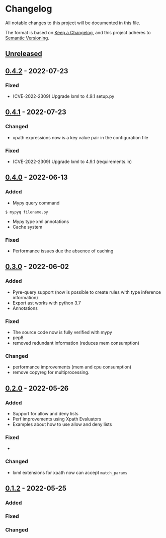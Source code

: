 # Changelog
All notable changes to this project will be documented in this file.

The format is based on [Keep a Changelog](https://keepachangelog.com/en/1.0.0/), and this project adheres to [Semantic Versioning](https://semver.org/spec/v2.0.0.html).


## [Unreleased]

## [0.4.2] - 2022-07-23


### Fixed

- (CVE-2022-2309) Upgrade lxml to 4.9.1 setup.py


## [0.4.1] - 2022-07-23


### Changed

- xpath expressions now is a key value pair in the configuration file

### Fixed

- (CVE-2022-2309) Upgrade lxml to 4.9.1 (requirements.in)


## [0.4.0] - 2022-06-13

### Added

- Mypy query command

```
$ mypyq filename.py
```

- Mypy type xml annotations
- Cache system

### Fixed

- Performance issues due the absence of caching

## [0.3.0] - 2022-06-02

### Added

- Pyre-query support (now is possible to create rules with type inference information)
- Export ast works with python 3.7
- Annotations

### Fixed

- The source code now is fully verified with mypy
- pep8
- removed redundant information (reduces mem consumption)

### Changed

- performance improvements (mem and cpu consumption)
- remove copyreg for multiprocessing.


## [0.2.0] - 2022-05-26
### Added

- Support for allow and deny lists
- Perf improvements using Xpath Evaluators
- Examples about how to use allow and deny lists
### Fixed

-
### Changed

- lxml extensions for xpath now can accept `match_params`

## [0.1.2] - 2022-05-25
### Added


### Fixed


### Changed


[Unreleased]: https://github.com/pyastrx/pyastrx/compare/0.4.2...master
[0.4.2]: https://github.com/pyastrx/pyastrx/compare/0.4.2...0.4.1
[0.4.1]: https://github.com/pyastrx/pyastrx/compare/0.4.1...0.3.0
[0.4.0]: https://github.com/pyastrx/pyastrx/compare/0.3.0...0.2.0
[0.3.0]: https://github.com/pyastrx/pyastrx/compare/0.3.0...0.2.0
[0.2.0]: https://github.com/pyastrx/pyastrx/compare/0.2.0...0.1.2
[0.1.2]: https://github.com/pyastrx/pyastrx/compare/0.1.2...0.1.2
